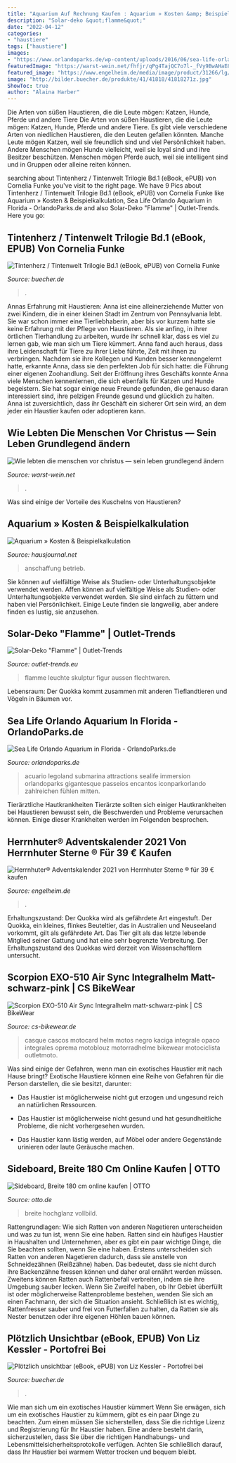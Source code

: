 ```yaml
---
title: "Aquarium Auf Rechnung Kaufen : Aquarium » Kosten &amp; Beispielkalkulation"
description: "Solar-deko &quot;flamme&quot;"
date: "2022-04-12"
categories:
- "haustiere"
tags: ["haustiere"]
images:
- "https://www.orlandoparks.de/wp-content/uploads/2016/06/sea-life-orlando-tunnel-1024x577.jpg"
featuredImage: "https://warst-wein.net/fhfjr/qPg4TajQC7o7l-_fVy9BwAHaE8.jpg"
featured_image: "https://www.engelheim.de/media/image/product/31266/lg/he-ak2021_herrnhuterz-adventskalender-2021~3.jpg"
image: "http://bilder.buecher.de/produkte/41/41818/41818271z.jpg"
ShowToc: true
author: "Alaina Harber"
---
```



Die Arten von süßen Haustieren, die die Leute mögen: Katzen, Hunde, Pferde und andere Tiere
Die Arten von süßen Haustieren, die die Leute mögen: Katzen, Hunde, Pferde und andere Tiere. Es gibt viele verschiedene Arten von niedlichen Haustieren, die den Leuten gefallen könnten. Manche Leute mögen Katzen, weil sie freundlich sind und viel Persönlichkeit haben. Andere Menschen mögen Hunde vielleicht, weil sie loyal sind und ihre Besitzer beschützen. Menschen mögen Pferde auch, weil sie intelligent sind und in Gruppen oder alleine reiten können.

	

		
searching about Tintenherz / Tintenwelt Trilogie Bd.1 (eBook, ePUB) von Cornelia Funke you've visit to the right page. We have 9 Pics about Tintenherz / Tintenwelt Trilogie Bd.1 (eBook, ePUB) von Cornelia Funke like Aquarium » Kosten &amp; Beispielkalkulation, Sea Life Orlando Aquarium in Florida - OrlandoParks.de and also Solar-Deko &quot;Flamme&quot; | Outlet-Trends. Here you go:
		
    
## Tintenherz / Tintenwelt Trilogie Bd.1 (eBook, EPUB) Von Cornelia Funke

<img loading=lazy src="http://bilder.buecher.de/produkte/37/37496/37496586z.jpg" onerror="this.onerror=null;this.src='https://tse3.mm.bing.net/th?id=OIP.FLGlWDdX4LwpZbR75FSwlgAAAA&amp;pid=15.1';" alt="Tintenherz / Tintenwelt Trilogie Bd.1 (eBook, ePUB) von Cornelia Funke">

_Source: buecher.de_

>. 

	

Annas Erfahrung mit Haustieren:
Anna ist eine alleinerziehende Mutter von zwei Kindern, die in einer kleinen Stadt im Zentrum von Pennsylvania lebt. Sie war schon immer eine Tierliebhaberin, aber bis vor kurzem hatte sie keine Erfahrung mit der Pflege von Haustieren. Als sie anfing, in ihrer örtlichen Tierhandlung zu arbeiten, wurde ihr schnell klar, dass es viel zu lernen gab, wie man sich um Tiere kümmert. Anna fand auch heraus, dass ihre Leidenschaft für Tiere zu ihrer Liebe führte, Zeit mit ihnen zu verbringen. Nachdem sie ihre Kollegen und Kunden besser kennengelernt hatte, erkannte Anna, dass sie den perfekten Job für sich hatte: die Führung einer eigenen Zoohandlung. Seit der Eröffnung ihres Geschäfts konnte Anna viele Menschen kennenlernen, die sich ebenfalls für Katzen und Hunde begeistern. Sie hat sogar einige neue Freunde gefunden, die genauso daran interessiert sind, ihre pelzigen Freunde gesund und glücklich zu halten. Anna ist zuversichtlich, dass ihr Geschäft ein sicherer Ort sein wird, an dem jeder ein Haustier kaufen oder adoptieren kann.

    
## Wie Lebten Die Menschen Vor Christus — Sein Leben Grundlegend ändern

<img loading=lazy src="https://warst-wein.net/fhfjr/qPg4TajQC7o7l-_fVy9BwAHaE8.jpg" onerror="this.onerror=null;this.src='https://tse2.mm.bing.net/th?id=OIP.KuMHxVTEfnAg5FG4FJJNiAAAAA&amp;pid=15.1';" alt="Wie lebten die menschen vor christus — sein leben grundlegend ändern">

_Source: warst-wein.net_

>. 

	

Was sind einige der Vorteile des Kuschelns von Haustieren?

    
## Aquarium » Kosten &amp; Beispielkalkulation

<img loading=lazy src="https://www.hausjournal.net/wp-content/uploads/Aquarium-Kosten.jpg" onerror="this.onerror=null;this.src='https://tse4.mm.bing.net/th?id=OIP.iTdVZ4A6aE0j3bTdhcuUjgHaE7&amp;pid=15.1';" alt="Aquarium » Kosten &amp; Beispielkalkulation">

_Source: hausjournal.net_

>anschaffung betrieb. 

	

Sie können auf vielfältige Weise als Studien- oder Unterhaltungsobjekte verwendet werden.
Affen können auf vielfältige Weise als Studien- oder Unterhaltungsobjekte verwendet werden. Sie sind einfach zu füttern und haben viel Persönlichkeit. Einige Leute finden sie langweilig, aber andere finden es lustig, sie anzusehen.

    
## Solar-Deko &quot;Flamme&quot; | Outlet-Trends

<img loading=lazy src="https://cdn03.plentymarkets.com/0t2m12nqszq3/item/images/67495/full/222126-S.jpg" onerror="this.onerror=null;this.src='https://tse2.mm.bing.net/th?id=OIP.gcB3gsJcwn4n6gS3YZf59gHaJy&amp;pid=15.1';" alt="Solar-Deko &quot;Flamme&quot; | Outlet-Trends">

_Source: outlet-trends.eu_

>flamme leuchte skulptur figur aussen flechtwaren. 

	

Lebensraum: Der Quokka kommt zusammen mit anderen Tieflandtieren und Vögeln in Bäumen vor.

    
## Sea Life Orlando Aquarium In Florida - OrlandoParks.de

<img loading=lazy src="https://www.orlandoparks.de/wp-content/uploads/2016/06/sea-life-orlando-tunnel-1024x577.jpg" onerror="this.onerror=null;this.src='https://tse1.mm.bing.net/th?id=OIP.wJn3jhG0FjecZjMrOkIXcQHaEL&amp;pid=15.1';" alt="Sea Life Orlando Aquarium in Florida - OrlandoParks.de">

_Source: orlandoparks.de_

>acuario legoland submarina attractions sealife immersion orlandoparks gigantesque passeios encantos iconparkorlando zahlreichen fühlen mitten. 

	

Tierärztliche Hautkrankheiten
Tierärzte sollten sich einiger Hautkrankheiten bei Haustieren bewusst sein, die Beschwerden und Probleme verursachen können. Einige dieser Krankheiten werden im Folgenden besprochen.

    
## Herrnhuter® Adventskalender 2021 Von Herrnhuter Sterne ® Für 39 € Kaufen

<img loading=lazy src="https://www.engelheim.de/media/image/product/31266/lg/he-ak2021_herrnhuterz-adventskalender-2021~3.jpg" onerror="this.onerror=null;this.src='https://tse1.mm.bing.net/th?id=OIP.3Dg-Bv8dAo1TlhzZ7HntIQHaHa&amp;pid=15.1';" alt="Herrnhuter® Adventskalender 2021 von Herrnhuter Sterne ® für 39 € kaufen">

_Source: engelheim.de_

>. 

	

Erhaltungszustand: Der Quokka wird als gefährdete Art eingestuft.
Der Quokka, ein kleines, flinkes Beuteltier, das in Australien und Neuseeland vorkommt, gilt als gefährdete Art. Das Tier gilt als das letzte lebende Mitglied seiner Gattung und hat eine sehr begrenzte Verbreitung. Der Erhaltungszustand des Quokkas wird derzeit von Wissenschaftlern untersucht.

    
## Scorpion EXO-510 Air Sync Integralhelm Matt-schwarz-pink | CS BikeWear

<img loading=lazy src="https://www.cs-bikewear.de/media/image/ac/c6/0f/EXO-510-AIR-SYNC-matt-black-pink.jpg" onerror="this.onerror=null;this.src='https://tse4.mm.bing.net/th?id=OIP.MTeZelPxllfZL5Qfdil9FgHaHd&amp;pid=15.1';" alt="Scorpion EXO-510 Air Sync Integralhelm matt-schwarz-pink | CS BikeWear">

_Source: cs-bikewear.de_

>casque cascos motocard helm motos negro kaciga integrale opaco integrales oprema motoblouz motorradhelme bikewear motociclista outletmoto. 

	

Was sind einige der Gefahren, wenn man ein exotisches Haustier mit nach Hause bringt?
Exotische Haustiere können eine Reihe von Gefahren für die Person darstellen, die sie besitzt, darunter:
- Das Haustier ist möglicherweise nicht gut erzogen und ungesund reich an natürlichen Ressourcen.

- Das Haustier ist möglicherweise nicht gesund und hat gesundheitliche Probleme, die nicht vorhergesehen wurden.

- Das Haustier kann lästig werden, auf Möbel oder andere Gegenstände urinieren oder laute Geräusche machen.

    
## Sideboard, Breite 180 Cm Online Kaufen | OTTO

<img loading=lazy src="https://i.otto.de/i/otto/12437348?h=520&amp;w=747&amp;sm=clamp" onerror="this.onerror=null;this.src='https://tse2.mm.bing.net/th?id=OIP.DABo_clCDlY9MFTKtU1ymgHaFF&amp;pid=15.1';" alt="Sideboard, Breite 180 cm online kaufen | OTTO">

_Source: otto.de_

>breite hochglanz vollbild. 

	

Rattengrundlagen: Wie sich Ratten von anderen Nagetieren unterscheiden und was zu tun ist, wenn Sie eine haben.
Ratten sind ein häufiges Haustier in Haushalten und Unternehmen, aber es gibt ein paar wichtige Dinge, die Sie beachten sollten, wenn Sie eine haben. Erstens unterscheiden sich Ratten von anderen Nagetieren dadurch, dass sie anstelle von Schneidezähnen (Reißzähne) haben. Das bedeutet, dass sie nicht durch ihre Backenzähne fressen können und daher oral ernährt werden müssen. Zweitens können Ratten auch Rattenbefall verbreiten, indem sie ihre Umgebung sauber lecken. Wenn Sie Zweifel haben, ob Ihr Gebiet überfüllt ist oder möglicherweise Rattenprobleme bestehen, wenden Sie sich an einen Fachmann, der sich die Situation ansieht. Schließlich ist es wichtig, Rattenfresser sauber und frei von Futterfallen zu halten, da Ratten sie als Nester benutzen oder ihre eigenen Höhlen bauen können.

    
## Plötzlich Unsichtbar (eBook, EPUB) Von Liz Kessler - Portofrei Bei

<img loading=lazy src="http://bilder.buecher.de/produkte/41/41818/41818271z.jpg" onerror="this.onerror=null;this.src='https://tse1.mm.bing.net/th?id=OIP.9TIroS6_BKIV6WWwBikilQAAAA&amp;pid=15.1';" alt="Plötzlich unsichtbar (eBook, ePUB) von Liz Kessler - Portofrei bei">

_Source: buecher.de_

>. 

	

Wie man sich um ein exotisches Haustier kümmert
Wenn Sie erwägen, sich um ein exotisches Haustier zu kümmern, gibt es ein paar Dinge zu beachten. Zum einen müssen Sie sicherstellen, dass Sie die richtige Lizenz und Registrierung für Ihr Haustier haben. Eine andere besteht darin, sicherzustellen, dass Sie über die richtigen Handhabungs- und Lebensmittelsicherheitsprotokolle verfügen. Achten Sie schließlich darauf, dass Ihr Haustier bei warmem Wetter trocken und bequem bleibt.

